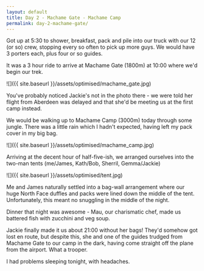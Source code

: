 ```yaml
---
layout: default
title: Day 2 - Machame Gate - Machame Camp
permalink: day-2-machame-gate/
---
```

Got up at 5:30 to shower, breakfast, pack and pile into our truck with our 12 (or so) crew, stopping every so often to pick up more guys. We would have 3 porters each, plus four or so guides.

It was a 3 hour ride to arrive at Machame Gate (1800m) at 10:00 where we'd begin our trek.

![]({{ site.baseurl }}/assets/optimised/machame_gate.jpg)

You've probably noticed Jackie's not in the photo there - we were told her flight from Aberdeen was delayed and that she'd be meeting us at the first camp instead.

We would be walking up to Machame Camp (3000m) today through some jungle. There was a little rain which I hadn't expected, having left my pack cover in my big bag.

![]({{ site.baseurl }}/assets/optimised/machame_camp.jpg)

Arriving at the decent hour of half-five-ish, we arranged ourselves into the two-man tents (me/James, Kath/Bob, Sherril, Gemma/Jackie)

![]({{ site.baseurl }}/assets/optimised/tent.jpg)

Me and James naturally settled into a bag-wall arrangement where our huge North Face duffles and packs were lined down the middle of the tent. Unfortunately, this meant no snuggling in the middle of the night.

Dinner that night was awesome - Mau, our charismatic chef, made us battered fish with zucchini and veg soup.

Jackie finally made it us about 21:00 without her bags! They'd somehow got lost en route, but despite this, she and one of the guides trudged from Machame Gate to our camp in the dark, having come straight off the plane from the airport. What a trooper.

I had problems sleeping tonight, with headaches.